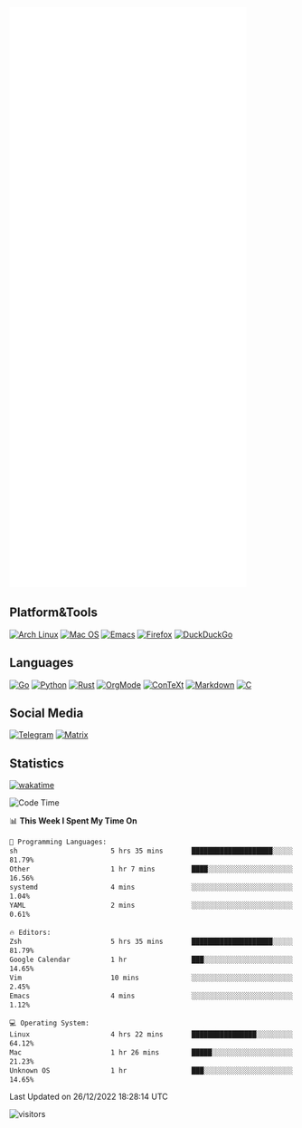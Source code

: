 ![Metrics](https://github.com/SteamedFish/SteamedFish/blob/master/github-metrics.svg)

## Platform&Tools

[![Arch Linux](https://img.shields.io/badge/ArchLinux-1793D1?logo=arch-linux&logoColor=fff&style=flat-square)](https://archlinux.org/)
[![Mac OS](https://img.shields.io/badge/MacOS-000000?style=flat-square&logo=macos&logoColor=F0F0F0)](https://www.apple.com/macos/)
[![Emacs](https://img.shields.io/badge/Emacs-%237F5AB6.svg?&style=flat-square&logo=gnu-emacs&logoColor=white)](https://www.gnu.org/software/emacs/)
[![Firefox](https://img.shields.io/badge/Firefox-FF7139?style=flat-square&logo=Firefox-Browser&logoColor=white)](https://firefox.com/)
[![DuckDuckGo](https://img.shields.io/badge/DuckDuckGo-DE5833?style=flat-square&logo=DuckDuckGo&logoColor=white)](https://duckduckgo.com/)

## Languages

[![Go](https://img.shields.io/badge/Golang-%2300ADD8.svg?style=flat-square&logo=go&logoColor=white)](https://golang.org/)
[![Python](https://img.shields.io/badge/Python-3670A0?style=flat-square&logo=python&logoColor=ffdd54)](https://www.python.org/)
[![Rust](https://img.shields.io/badge/Rust-%23000000.svg?style=flat-square&logo=rust&logoColor=white)](https://www.rust-lang.org/)
[![OrgMode](https://img.shields.io/badge/OrgMode-%23000000.svg?style=flat-square&logo=org&logoColor=white)](https://orgmode.org/)
[![ConTeXt](https://img.shields.io/badge/ConTeXt-%23008080.svg?style=flat-square&logo=latex&logoColor=white)](https://contextgarden.net/)
[![Markdown](https://img.shields.io/badge/MarkDown-%23000000.svg?style=flat-square&logo=markdown&logoColor=white)](https://daringfireball.net/projects/markdown/)
[![C](https://img.shields.io/badge/C-%2300599C.svg?style=flat-square&logo=c&logoColor=white)](https://www.iso.org/standard/74528.html)

## Social Media
[![Telegram](https://img.shields.io/badge/SteamedFish-2CA5E0?style=social&logo=telegram&logoColor=white)](https://t.me/SteamedFish)
[![Matrix](https://img.shields.io/badge/SteamedFish-2CA5E0?style=social&logo=matrix&logoColor=black)](https://matrix.to/#/@i:steamedfish.org)

## Statistics
[![wakatime](https://wakatime.com/badge/user/168280d6-fcf2-4b4f-ad3a-dc4612f35b38.svg)](https://wakatime.com/@168280d6-fcf2-4b4f-ad3a-dc4612f35b38)

<!--START_SECTION:waka-->
![Code Time](http://img.shields.io/badge/Code%20Time-2%2C235%20hrs%2011%20mins-blue)

📊 **This Week I Spent My Time On** 

```text
💬 Programming Languages: 
sh                       5 hrs 35 mins       ████████████████████░░░░░   81.79% 
Other                    1 hr 7 mins         ████░░░░░░░░░░░░░░░░░░░░░   16.56% 
systemd                  4 mins              ░░░░░░░░░░░░░░░░░░░░░░░░░   1.04% 
YAML                     2 mins              ░░░░░░░░░░░░░░░░░░░░░░░░░   0.61%

🔥 Editors: 
Zsh                      5 hrs 35 mins       ████████████████████░░░░░   81.79% 
Google Calendar          1 hr                ███░░░░░░░░░░░░░░░░░░░░░░   14.65% 
Vim                      10 mins             ░░░░░░░░░░░░░░░░░░░░░░░░░   2.45% 
Emacs                    4 mins              ░░░░░░░░░░░░░░░░░░░░░░░░░   1.12%

💻 Operating System: 
Linux                    4 hrs 22 mins       ████████████████░░░░░░░░░   64.12% 
Mac                      1 hr 26 mins        █████░░░░░░░░░░░░░░░░░░░░   21.23% 
Unknown OS               1 hr                ███░░░░░░░░░░░░░░░░░░░░░░   14.65%

```


 Last Updated on 26/12/2022 18:28:14 UTC
<!--END_SECTION:waka-->

![visitors](https://visitor-badge.laobi.icu/badge?page_id=SteamedFish.SteamedFish)
